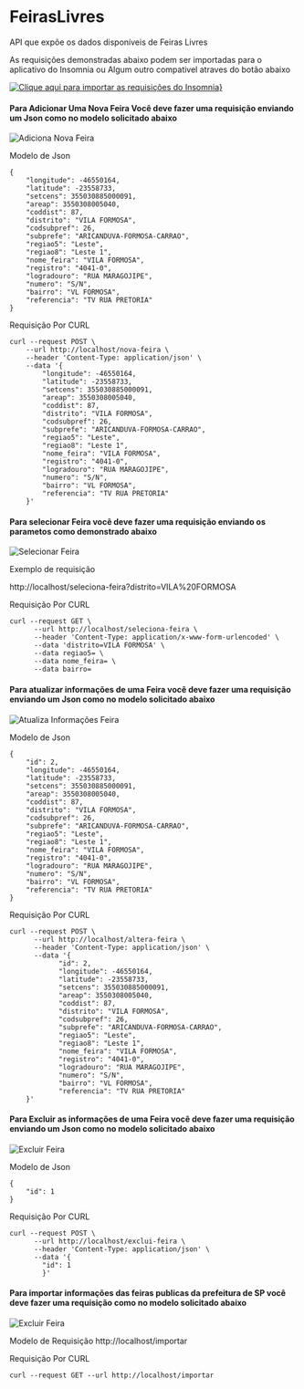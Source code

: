 # FeirasLivres
API que expõe os dados disponíveis de Feiras Livres

As requisições demonstradas abaixo podem ser importadas para o aplicativo do Insomnia ou Algum outro compativel atraves do botão abaixo

[![Clique aqui para importar as requisições do Insomnia}](https://insomnia.rest/images/run.svg)](https://insomnia.rest/run/?label=Feiras%20Livres&uri=https%3A%2F%2Fgithub.com%2Fdiiineeei%2FFeirasLivres%2Fblob%2Fmain%2FInsomnia_FeirasLivres.yaml)

#### Para Adicionar Uma Nova Feira Você deve fazer uma requisição enviando um Json como no modelo solicitado abaixo
![Adiciona Nova Feira](doc/NovaFeira.png)

Modelo de Json
```
{
    "longitude": -46550164,
    "latitude": -23558733,
    "setcens": 355030885000091,
    "areap": 3550308005040,
    "coddist": 87,
    "distrito": "VILA FORMOSA",
    "codsubpref": 26,
    "subprefe": "ARICANDUVA-FORMOSA-CARRAO",
    "regiao5": "Leste",
    "regiao8": "Leste 1",
    "nome_feira": "VILA FORMOSA",
    "registro": "4041-0",
    "logradouro": "RUA MARAGOJIPE",
    "numero": "S/N",
    "bairro": "VL FORMOSA",
    "referencia": "TV RUA PRETORIA"
}
```

Requisição Por CURL

```
curl --request POST \
    --url http://localhost/nova-feira \
    --header 'Content-Type: application/json' \
    --data '{
        "longitude": -46550164,
        "latitude": -23558733,
        "setcens": 355030885000091,
        "areap": 3550308005040,
        "coddist": 87,
        "distrito": "VILA FORMOSA",
        "codsubpref": 26,
        "subprefe": "ARICANDUVA-FORMOSA-CARRAO",
        "regiao5": "Leste",
        "regiao8": "Leste 1",
        "nome_feira": "VILA FORMOSA",
        "registro": "4041-0",
        "logradouro": "RUA MARAGOJIPE",
        "numero": "S/N",
        "bairro": "VL FORMOSA",
        "referencia": "TV RUA PRETORIA"
    }'
```

#### Para selecionar Feira você deve fazer uma requisição enviando os parametos como demonstrado abaixo
![Selecionar Feira](doc/SelecionaFeira.png)

Exemplo de requisição

http://localhost/seleciona-feira?distrito=VILA%20FORMOSA

Requisição Por CURL

```
curl --request GET \
      --url http://localhost/seleciona-feira \
      --header 'Content-Type: application/x-www-form-urlencoded' \
      --data 'distrito=VILA FORMOSA' \
      --data regiao5= \
      --data nome_feira= \
      --data bairro=
```

#### Para atualizar informações de uma Feira você deve fazer uma requisição enviando um Json como no modelo solicitado abaixo
![Atualiza Informações Feira](doc/AlteraFeira.png)

Modelo de Json
```
{
	"id": 2,
	"longitude": -46550164,
	"latitude": -23558733,
	"setcens": 355030885000091,
	"areap": 3550308005040,
	"coddist": 87,
	"distrito": "VILA FORMOSA",
	"codsubpref": 26,
	"subprefe": "ARICANDUVA-FORMOSA-CARRAO",
	"regiao5": "Leste",
	"regiao8": "Leste 1",
	"nome_feira": "VILA FORMOSA",
	"registro": "4041-0",
	"logradouro": "RUA MARAGOJIPE",
	"numero": "S/N",
	"bairro": "VL FORMOSA",
	"referencia": "TV RUA PRETORIA"
}
```

Requisição Por CURL

```
curl --request POST \
      --url http://localhost/altera-feira \
      --header 'Content-Type: application/json' \
      --data '{
            "id": 2,
            "longitude": -46550164,
            "latitude": -23558733,
            "setcens": 355030885000091,
            "areap": 3550308005040,
            "coddist": 87,
            "distrito": "VILA FORMOSA",
            "codsubpref": 26,
            "subprefe": "ARICANDUVA-FORMOSA-CARRAO",
            "regiao5": "Leste",
            "regiao8": "Leste 1",
            "nome_feira": "VILA FORMOSA",
            "registro": "4041-0",
            "logradouro": "RUA MARAGOJIPE",
            "numero": "S/N",
            "bairro": "VL FORMOSA",
            "referencia": "TV RUA PRETORIA"
    }'
```

#### Para Excluir as informações de uma Feira você deve fazer uma requisição enviando um Json como no modelo solicitado abaixo
![Excluir Feira](doc/ExcluiFeira.png)

Modelo de Json
```
{
	"id": 1
}
```

Requisição Por CURL

```
curl --request POST \
      --url http://localhost/exclui-feira \
      --header 'Content-Type: application/json' \
      --data '{
        "id": 1
        }'
```

#### Para importar informações das feiras publicas da prefeitura de SP você deve fazer uma requisição como no modelo solicitado abaixo
![Excluir Feira](doc/ExcluiFeira.png)

Modelo de Requisição
http://localhost/importar

Requisição Por CURL

```
curl --request GET --url http://localhost/importar
```


